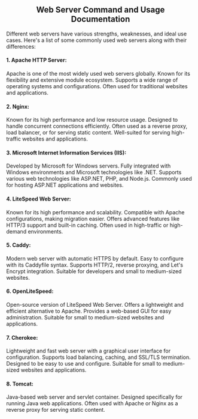 <h2 align="center">
Web Server Command and Usage Documentation
</h2>

Different web servers have various strengths, weaknesses, and ideal use cases. Here's a list of some commonly used web servers along with their differences:

#### 1. Apache HTTP Server:

Apache is one of the most widely used web servers globally.
Known for its flexibility and extensive module ecosystem.
Supports a wide range of operating systems and configurations.
Often used for traditional websites and applications.

#### 2. Nginx:

Known for its high performance and low resource usage.
Designed to handle concurrent connections efficiently.
Often used as a reverse proxy, load balancer, or for serving static content.
Well-suited for serving high-traffic websites and applications.

#### 3. Microsoft Internet Information Services (IIS):

Developed by Microsoft for Windows servers.
Fully integrated with Windows environments and Microsoft technologies like .NET.
Supports various web technologies like ASP.NET, PHP, and Node.js.
Commonly used for hosting ASP.NET applications and websites.

#### 4. LiteSpeed Web Server:

Known for its high performance and scalability.
Compatible with Apache configurations, making migration easier.
Offers advanced features like HTTP/3 support and built-in caching.
Often used in high-traffic or high-demand environments.

#### 5. Caddy:

Modern web server with automatic HTTPS by default.
Easy to configure with its Caddyfile syntax.
Supports HTTP/2, reverse proxying, and Let's Encrypt integration.
Suitable for developers and small to medium-sized websites.

#### 6. OpenLiteSpeed:

Open-source version of LiteSpeed Web Server.
Offers a lightweight and efficient alternative to Apache.
Provides a web-based GUI for easy administration.
Suitable for small to medium-sized websites and applications.

#### 7. Cherokee:

Lightweight and fast web server with a graphical user interface for configuration.
Supports load balancing, caching, and SSL/TLS termination.
Designed to be easy to use and configure.
Suitable for small to medium-sized websites and applications.

#### 8. Tomcat:

Java-based web server and servlet container.
Designed specifically for running Java web applications.
Often used with Apache or Nginx as a reverse proxy for serving static content.